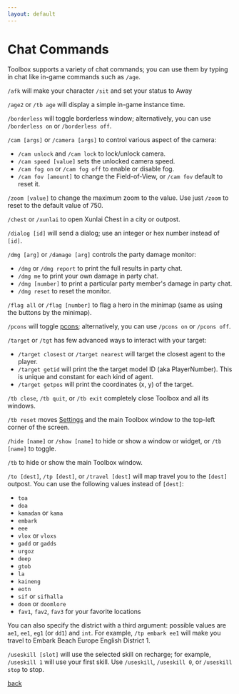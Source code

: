 ```yaml
---
layout: default
---
```


# Chat Commands
Toolbox supports a variety of chat commands; you can use them by typing in chat like in-game commands such as `/age`.

`/afk` will make your character `/sit` and set your status to Away

`/age2` or `/tb age` will display a simple in-game instance time.

`/borderless` will toggle borderless window; alternatively, you can use `/borderless on` or `/borderless off`.

`/cam [args]` or `/camera [args]` to control various aspect of the camera:
* `/cam unlock` and `/cam lock` to lock/unlock camera.
* `/cam speed [value]` sets the unlocked camera speed.
* `/cam fog on` or `/cam fog off` to enable or disable fog.
* `/cam fov [amount]` to change the Field-of-View, or `/cam fov` default to reset it.

`/zoom [value]` to change the maximum zoom to the value. Use just `/zoom` to reset to the default value of 750.

`/chest` or `/xunlai` to open Xunlai Chest in a city or outpost.

`/dialog [id]` will send a dialog; use an integer or hex number instead of `[id]`.

`/dmg [arg]` or `/damage [arg]` controls the party damage monitor:
* `/dmg` or `/dmg report` to print the full results in party chat.
* `/dmg me` to print your own damage in party chat.
* `/dmg [number]` to print a particular party member's damage in party chat.
* `/dmg reset` to reset the monitor.

`/flag all` or `/flag [number]` to flag  a hero in the minimap (same as using the buttons by the minimap).

`/pcons` will toggle [pcons](pcons); alternatively, you can use `/pcons on` or `/pcons off`.

`/target` or `/tgt` has few advanced ways to interact with your target:
* `/target closest` or `/target nearest` will target the closest agent to the player.
* `/target getid` will print the the target model ID (aka PlayerNumber). This is unique and constant for each kind of agent.
* `/target getpos` will print the coordinates (x, y) of the target.

`/tb close`, `/tb quit`, or `/tb exit` completely close Toolbox and all its windows.

`/tb reset` moves [Settings](settings) and the main Toolbox window to the top-left corner of the screen.

`/hide [name]` or `/show [name]` to hide or show a window or widget, or `/tb [name]` to toggle.

`/tb` to hide or show the main Toolbox window.

`/to [dest]`, `/tp [dest]`, or `/travel [dest]` will map travel you to the `[dest]` outpost. You can use the following values instead of `[dest]`:
* `toa`
* `doa`
* `kamadan` or `kama`
* `embark`
* `eee`
* `vlox` or `vloxs`
* `gadd` or `gadds`
* `urgoz`
* `deep`
* `gtob`
* `la`
* `kaineng`
* `eotn`
* `sif` or `sifhalla`
* `doom` or `doomlore`
* `fav1`, `fav2`, `fav3` for your favorite locations

You can also specify the district with a third argument: possible values are `ae1`, `ee1`, `eg1` (or `dd1`) and `int`. For example, `/tp embark ee1` will make you travel to Embark Beach Europe English District 1.

`/useskill [slot]` will use the selected skill on recharge; for example, `/useskill 1` will use your first skill. Use `/useskill`, `/useskill 0`, or `/useskill stop` to stop.

[back](./)
